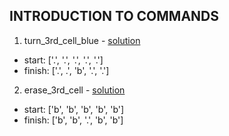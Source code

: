 ## INTRODUCTION TO COMMANDS

1. turn_3rd_cell_blue - [solution](/challenges/solutions/turn_3rd_cell_blue.js)

  * start:  ['.', '.', '.', '.', '.']
  * finish: ['.', .', 'b', '.', '.']

2. erase_3rd_cell - [solution](/challenges/solutions/erase_3rd_cell.js)

  * start:  ['b', 'b', 'b', 'b', 'b']
  * finish: ['b', 'b', '.', 'b', 'b']
